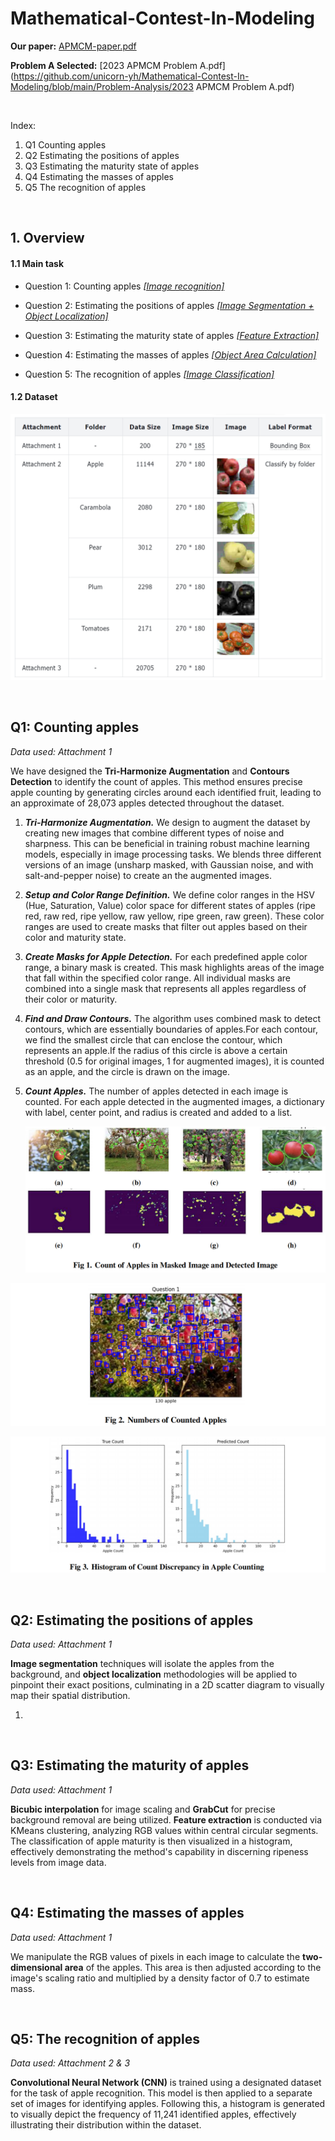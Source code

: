 # Mathematical-Contest-In-Modeling
**Our paper:** [APMCM-paper.pdf](https://github.com/unicorn-yh/Mathematical-Contest-In-Modeling/blob/main/APMCM-paper.pdf)

**Problem A Selected:**  [2023 APMCM Problem A.pdf](https://github.com/unicorn-yh/Mathematical-Contest-In-Modeling/blob/main/Problem-Analysis/2023 APMCM Problem A.pdf)

<br>

Index:

1. Q1 Counting apples
2. Q2 Estimating the positions of apples
3. Q3 Estimating the maturity state of apples
4. Q4 Estimating the masses of apples
5. Q5 The recognition of apples

<br>

## 1. Overview

#### **1.1 Main task**

- Question 1: Counting apples <u>*[Image recognition]*</u>

- Question 2: Estimating the positions of apples <u>*[Image Segmentation + Object Localization]*</u>

- Question 3: Estimating the maturity state of apples *<u>[Feature Extraction]</u>*

- Question 4: Estimating the masses of apples <u>*[Object Area Calculation]*</u>

- Question 5: The recognition of apples <u>*[Image Classification]*</u>

#### **1.2 Dataset**

![image-20231207203914241](./typora/image-20231207203914241.png)

<br>

## Q1: Counting apples

*Data used: Attachment 1*

We have designed the **Tri-Harmonize Augmentation** and **Contours Detection** to identify the count of apples. This method ensures precise apple counting by generating circles around each identified fruit, leading to an approximate of 28,073 apples detected throughout the dataset.

1. ***Tri-Harmonize Augmentation.*** We design to augment the dataset by creating new images that combine different types of noise and sharpness. This can be beneficial in training robust machine learning models, especially in image processing tasks. We blends three different versions of an image (unsharp masked, with Gaussian noise, and with salt-and-pepper noise) to create an the augmented images.

2. ***Setup and Color Range Definition.*** We define color ranges in the HSV (Hue, Saturation, Value) color space for different states of apples (ripe red, raw red, ripe yellow, raw yellow, ripe green, raw green). These color ranges are used to create masks that filter out apples based on their color and maturity state. 

3. ***Create Masks for Apple Detection.*** For each predefined apple color range, a binary mask is created. This mask highlights areas of the image that fall within the specified color range. All individual masks are combined into a single mask that represents all apples regardless of their color or maturity.

4. ***Find and Draw Contours.*** The algorithm uses combined mask to detect contours, which are essentially boundaries of apples.For each contour, we find the smallest circle that can enclose the contour, which represents an apple.If the radius of this circle is above a certain threshold (0.5 for original images, 1 for augmented images), it is counted as an apple, and the circle is drawn on the image.

5. ***Count Apples.*** The number of apples detected in each image is counted. For each apple detected in the augmented images, a dictionary with label, center point, and radius is created and added to a list.

   ![image-20231207205827870](./typora/image-20231207205827870.png)

![image-20231207205928832](./typora/image-20231207205928832.png)

![image-20231207210031880](./typora/image-20231207210031880.png)

<br>

## Q2: Estimating the positions of apples

*Data used: Attachment 1*

**Image segmentation** techniques will isolate the apples from the background, and **object localization** methodologies will be applied to pinpoint their exact positions, culminating in a 2D scatter diagram to visually map their spatial distribution.

1. 

<br>

## Q3: Estimating the maturity of apples

*Data used: Attachment 1*

**Bicubic interpolation** for image scaling and **GrabCut** for precise background removal are being utilized. **Feature extraction** is conducted via KMeans clustering, analyzing RGB values within central circular segments. The classification of apple maturity is then visualized in a histogram, effectively demonstrating the method's capability in discerning ripeness levels from image data.

<br>

## Q4: Estimating the masses of apples

*Data used: Attachment 1*

We manipulate the RGB values of pixels in each image to calculate the **two-dimensional area** of the apples. This area is then adjusted according to the image's scaling ratio and multiplied by a density factor of 0.7 to estimate mass.

<br>

## Q5: The recognition of apples 

*Data used: Attachment 2 & 3*

**Convolutional Neural Network (CNN)** is trained using a designated dataset for the task of apple recognition. This model is then applied to a separate set of images for identifying apples. Following this, a histogram is generated to visually depict the frequency of 11,241 identified apples, effectively illustrating their distribution within the dataset.
